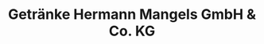 ---
title: "Getränke Hermann Mangels GmbH & Co. KG"
url: /muenster/getraenke-hermann-mangels-gmbh-und-co-kg/
shop: Getränke
---